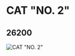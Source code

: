 # CAT "NO. 2"
## 26200
![CAT "NO. 2"](https://lc-www-live-s.legocdn.com/media/bricks/5/2/6146353.jpg)
